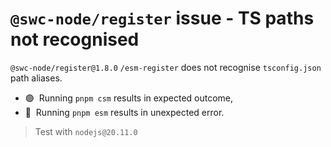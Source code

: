 # `@swc-node/register` issue - TS paths not recognised

`@swc-node/register@1.8.0` `/esm-register` does not recognise `tsconfig.json` path aliases.

 - 🟢  Running `pnpm csm` results in expected outcome,
 - 🔴  Running `pnpm esm` results in unexpected error.

 > Test with `nodejs@20.11.0`
